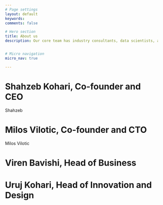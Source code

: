 ```yaml
---
# Page settings
layout: default
keywords:
comments: false

# Hero section
title: About us
description: Our core team has industry consultants, data scientists, and user experience experts. With over a decade of parallel experience.


# Micro navigation
micro_nav: true

---
```


# Shahzeb Kohari, Co-founder and CEO
Shahzeb 


# Milos Vilotic, Co-founder and CTO
Milos Vilotic

# Viren Bavishi, Head of Business


# Uruj Kohari, Head of Innovation and Design


